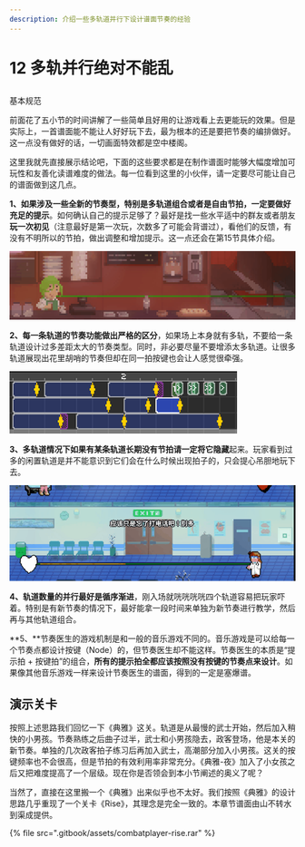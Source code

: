 ```yaml
---
description: 介绍一些多轨道并行下设计谱面节奏的经验
---
```


# 12 多轨并行绝对不能乱

## 
基本规范 <a id="1"></a>

前面花了五小节的时间讲解了一些简单且好用的让游戏看上去更能玩的效果。但是实际上，一首谱面能不能让人好好玩下去，最为根本的还是要把节奏的编排做好。这一点没有做好的话，一切画面特效都是空中楼阁。

这里我就先直接展示结论吧，下面的这些要求都是在制作谱面时能够大幅度增加可玩性和友善化读谱难度的做法。每一位看到这里的小伙伴，请一定要尽可能让自己的谱面做到这几点。

**1、**如果涉及一些全新的节奏型，特别是多轨道组合或者是自由节拍，一定要做好**充足的提示**。如何确认自己的提示足够了？最好是找一些水平适中的群友或者朋友**玩一次初见**（注意最好是第一次玩，次数多了可能会背谱过），看他们的反馈，有没有不明所以的节拍，做出调整和增加提示。这一点还会在第15节具体介绍。

![](.gitbook/assets/12-01.gif)

**2、**每一条轨道的**节奏功能做出严格的区分**，如果场上本身就有多轨，不要给一条轨道设计过多差距太大的节奏类型。同时，非必要尽量不要增添太多轨道。让很多轨道展现出花里胡哨的节奏但却在同一拍按键也会让人感觉很牵强。

![&#x8FD9;&#x6837;&#x4F1A;&#x8BA9;&#x4EBA;&#x975E;&#x5E38;&#x8FF7;&#x60D1;](.gitbook/assets/12-02.png)

**3、**多轨道情况下如果有某条轨道**长期没有节拍请一定将它隐藏**起来。玩家看到过多的闲置轨道是并不能意识到它们会在什么时候出现拍子的，只会提心吊胆地玩下去。

![&#x533B;&#x751F;&#x548C;&#x653F;&#x5BA2;&#x7A7F;&#x63D2;&#x51FA;&#x73B0;&#xFF0C;&#x800C;&#x4E0D;&#x662F;&#x5168;&#x90FD;&#x5806;&#x5728;&#x5C4F;&#x5E55;&#x4E0A;](.gitbook/assets/12-03.gif)

**4、**轨道数量的并行最好是**循序渐进**，刚入场就咣咣咣咣四个轨道容易把玩家吓着。特别是有新节奏的情况下，最好能拿一段时间来单独为新节奏进行教学，然后再与其他轨道组合。 

**5、**节奏医生的游戏机制是和一般的音乐游戏不同的。音乐游戏是可以给每一个节奏点都设计按键（Node）的，但节奏医生却不能这样。节奏医生的本质是“提示拍 + 按键拍”的组合，**所有的提示拍全都应该按照没有按键的节奏点来设计**。如果像其他音乐游戏一样来设计节奏医生的谱面，得到的一定是塞爆谱。

## 演示关卡 <a id="2"></a>

按照上述思路我们回忆一下《典雅》这关。轨道是从最慢的武士开始，然后加入稍快的小男孩。节奏熟练之后曲子过半，武士和小男孩隐去，政客登场，他是本关的新节奏。单独的几次政客拍子练习后再加入武士，高潮部分加入小男孩。这关的按键频率也不会很高，但是节拍的有效利用率非常充分。《典雅-夜》加入了小女孩之后又把难度提高了一个层级。现在你是否领会到本小节阐述的奥义了呢？

当然了，直接在这里搬一个《典雅》出来似乎也不太好。我们按照《典雅》的设计思路几乎重现了一个关卡《Rise》，其理念是完全一致的。本章节谱面由山不转水到渠成提供。

{% file src=".gitbook/assets/combatplayer-rise.rar" %}

